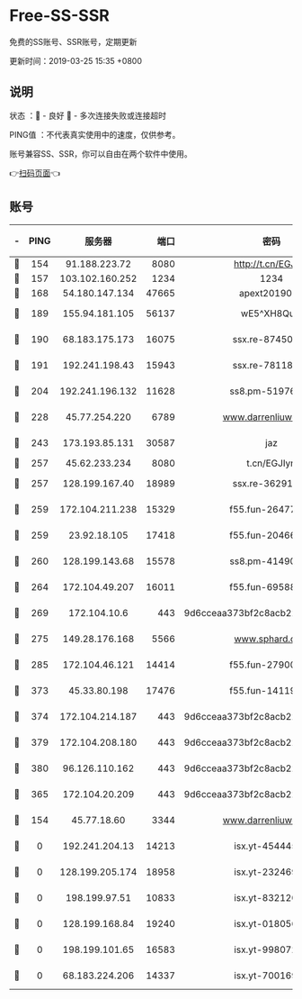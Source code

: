 # Free-SS-SSR

免费的SS账号、SSR账号，定期更新

更新时间：2019-03-25 15:35 +0800

## 说明

状态     ：🙂 - 良好 🙁 - 多次连接失败或连接超时

PING值   ：不代表真实使用中的速度，仅供参考。

账号兼容SS、SSR，你可以自由在两个软件中使用。

👉[扫码页面](https://liesauer.github.io/Free-SS-SSR/)👈

## 账号

|-|PING|服务器|端口|密码|加密方式|区域|
|:----:|:----:|:-----:|-----:|:----:|:----:|:----:|
|🙂|154|91.188.223.72|8080|http://t.cn/EGJIyrl|rc4-md5|RU|
|🙂|157|103.102.160.252|1234|1234|rc4-md5|JP|
|🙂|168|54.180.147.134|47665|apext2019001|chacha20|KR|
|🙂|189|155.94.181.105|56137|wE5^XH8Quw|aes-256-cfb|US|
|🙂|190|68.183.175.173|16075|ssx.re-87450800|aes-256-cfb|US|
|🙂|191|192.241.198.43|15943|ssx.re-78118439|aes-256-cfb|US|
|🙂|204|192.241.196.132|11628|ss8.pm-51976086|aes-256-cfb|US|
|🙂|228|45.77.254.220|6789|www.darrenliuwei.com|aes-256-cfb|SG|
|🙂|243|173.193.85.131|30587|jaz|aes-256-cfb|US|
|🙂|257|45.62.233.234|8080|t.cn/EGJIyrl|rc4-md5|CA|
|🙂|257|128.199.167.40|18989|ssx.re-36291667|aes-256-cfb|SG|
|🙂|259|172.104.211.238|15329|f55.fun-26477830|aes-256-cfb|US|
|🙂|259|23.92.18.105|17418|f55.fun-20466360|aes-256-cfb|US|
|🙂|260|128.199.143.68|15578|ss8.pm-41490223|aes-256-cfb|SG|
|🙂|264|172.104.49.207|16011|f55.fun-69588611|aes-256-cfb|SG|
|🙂|269|172.104.10.6|443|9d6cceaa373bf2c8acb22e60b6a58be6|aes-256-cfb|US|
|🙂|275|149.28.176.168|5566|www.sphard.com|aes-256-cfb|AU|
|🙂|285|172.104.46.121|14414|f55.fun-27900052|aes-256-cfb|SG|
|🙂|373|45.33.80.198|17476|f55.fun-14119354|aes-256-cfb|US|
|🙂|374|172.104.214.187|443|9d6cceaa373bf2c8acb22e60b6a58be6|aes-256-cfb|US|
|🙂|379|172.104.208.180|443|9d6cceaa373bf2c8acb22e60b6a58be6|aes-256-cfb|US|
|🙂|380|96.126.110.162|443|9d6cceaa373bf2c8acb22e60b6a58be6|aes-256-cfb|US|
|🙂|365|172.104.20.209|443|9d6cceaa373bf2c8acb22e60b6a58be6|aes-256-cfb|US|
|🙁|154|45.77.18.60|3344|www.darrenliuwei.com|aes-256-cfb|JP|
|🙁|0|192.241.204.13|14213|isx.yt-45444530|aes-256-cfb|US|
|🙁|0|128.199.205.174|18958|isx.yt-23246938|aes-256-cfb|SG|
|🙁|0|198.199.97.51|10833|isx.yt-83212051|aes-256-cfb|US|
|🙁|0|128.199.168.84|19240|isx.yt-01805648|aes-256-cfb|SG|
|🙁|0|198.199.101.65|16583|isx.yt-99807237|aes-256-cfb|US|
|🙁|0|68.183.224.206|14337|isx.yt-70016969|aes-256-cfb|SG|
